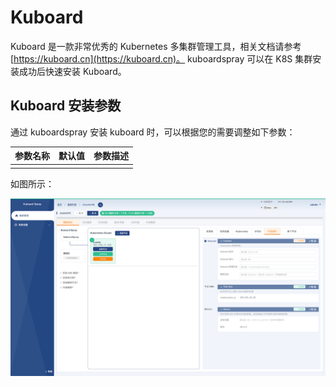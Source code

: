 ---
---

# Kuboard

Kuboard 是一款非常优秀的 Kubernetes 多集群管理工具，相关文档请参考 [https://kuboard.cn](https://kuboard.cn)。 kuboardspray 可以在 K8S 集群安装成功后快速安装 Kuboard。

<InstallAddon addonName="kuboard"/>

## Kuboard 安装参数

通过 kuboardspray 安装 kuboard 时，可以根据您的需要调整如下参数：

| 参数名称 | 默认值 | 参数描述 | 
|------|------|-------|
| | | |

如图所示：

![Kuboard 安装参数](./kuboard.assets/kuboard.png)